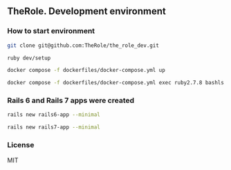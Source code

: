 ## TheRole. Development environment

### How to start environment

```sh
git clone git@github.com:TheRole/the_role_dev.git
```

```sh
ruby dev/setup
```

```sh
docker compose -f dockerfiles/docker-compose.yml up

docker compose -f dockerfiles/docker-compose.yml exec ruby2.7.8 bashls
```

### Rails 6 and Rails 7 apps were created

```sh
rails new rails6-app --minimal

rails new rails7-app --minimal
```

### License

MIT
